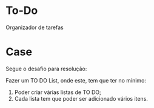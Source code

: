 # To-Do

Organizador de tarefas

# Case

Segue o desafio para resolução:
 
Fazer um TO DO List, onde este, tem que ter no mínimo:
 
1) Poder criar várias listas de TO DO;
2) Cada lista tem que poder ser adicionado vários itens.



 
